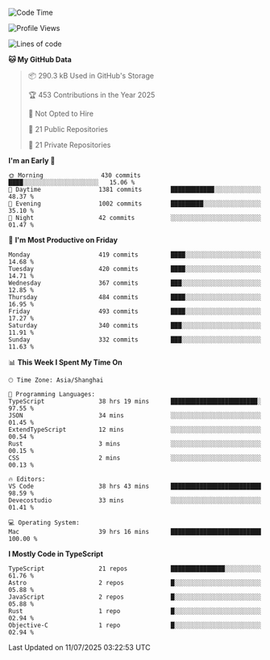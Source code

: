 <!--START_SECTION:waka-->
![Code Time](http://img.shields.io/badge/Code%20Time-3%2C835%20hrs%2045%20mins-blue)

![Profile Views](http://img.shields.io/badge/Profile%20Views-1-blue)

![Lines of code](https://img.shields.io/badge/From%20Hello%20World%20I%27ve%20Written-3.2%20million%20lines%20of%20code-blue)

**🐱 My GitHub Data** 

> 📦 290.3 kB Used in GitHub's Storage 
 > 
> 🏆 453 Contributions in the Year 2025
 > 
> 🚫 Not Opted to Hire
 > 
> 📜 21 Public Repositories 
 > 
> 🔑 21 Private Repositories 
 > 
**I'm an Early 🐤** 

```text
🌞 Morning                430 commits         ████░░░░░░░░░░░░░░░░░░░░░   15.06 % 
🌆 Daytime                1381 commits        ████████████░░░░░░░░░░░░░   48.37 % 
🌃 Evening                1002 commits        █████████░░░░░░░░░░░░░░░░   35.10 % 
🌙 Night                  42 commits          ░░░░░░░░░░░░░░░░░░░░░░░░░   01.47 % 
```
📅 **I'm Most Productive on Friday** 

```text
Monday                   419 commits         ████░░░░░░░░░░░░░░░░░░░░░   14.68 % 
Tuesday                  420 commits         ████░░░░░░░░░░░░░░░░░░░░░   14.71 % 
Wednesday                367 commits         ███░░░░░░░░░░░░░░░░░░░░░░   12.85 % 
Thursday                 484 commits         ████░░░░░░░░░░░░░░░░░░░░░   16.95 % 
Friday                   493 commits         ████░░░░░░░░░░░░░░░░░░░░░   17.27 % 
Saturday                 340 commits         ███░░░░░░░░░░░░░░░░░░░░░░   11.91 % 
Sunday                   332 commits         ███░░░░░░░░░░░░░░░░░░░░░░   11.63 % 
```


📊 **This Week I Spent My Time On** 

```text
🕑︎ Time Zone: Asia/Shanghai

💬 Programming Languages: 
TypeScript               38 hrs 19 mins      ████████████████████████░   97.55 % 
JSON                     34 mins             ░░░░░░░░░░░░░░░░░░░░░░░░░   01.45 % 
ExtendTypeScript         12 mins             ░░░░░░░░░░░░░░░░░░░░░░░░░   00.54 % 
Rust                     3 mins              ░░░░░░░░░░░░░░░░░░░░░░░░░   00.15 % 
CSS                      2 mins              ░░░░░░░░░░░░░░░░░░░░░░░░░   00.13 % 

🔥 Editors: 
VS Code                  38 hrs 43 mins      █████████████████████████   98.59 % 
Devecostudio             33 mins             ░░░░░░░░░░░░░░░░░░░░░░░░░   01.41 % 

💻 Operating System: 
Mac                      39 hrs 16 mins      █████████████████████████   100.00 % 
```

**I Mostly Code in TypeScript** 

```text
TypeScript               21 repos            ███████████████░░░░░░░░░░   61.76 % 
Astro                    2 repos             █░░░░░░░░░░░░░░░░░░░░░░░░   05.88 % 
JavaScript               2 repos             █░░░░░░░░░░░░░░░░░░░░░░░░   05.88 % 
Rust                     1 repo              █░░░░░░░░░░░░░░░░░░░░░░░░   02.94 % 
Objective-C              1 repo              █░░░░░░░░░░░░░░░░░░░░░░░░   02.94 % 
```




 Last Updated on 11/07/2025 03:22:53 UTC
<!--END_SECTION:waka-->
